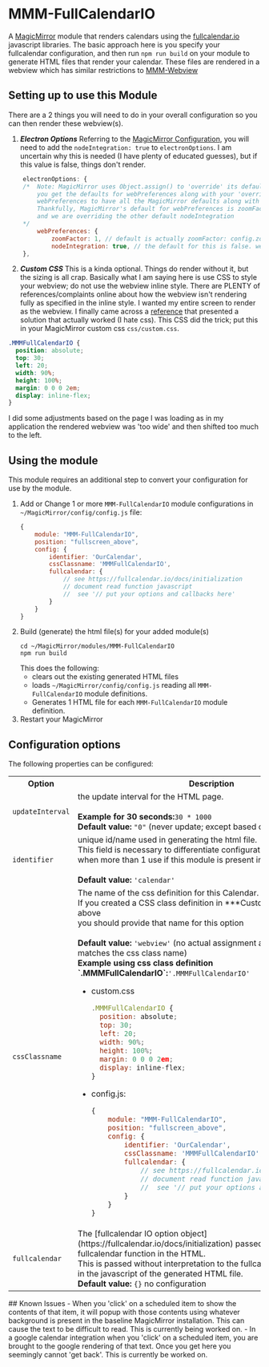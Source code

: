 # MMM-FullCalendarIO
A [MagicMirror](https://magicmirror.builders/) module that renders calendars using the [fullcalendar.io](https://fullcalendar.io/) javascript libraries. The basic approach here is you specify your fullcalendar configuration, and then run `npm run build` on your module to generate HTML files that render your calendar. These files are rendered in a webview which has similar restrictions to [MMM-Webview](https://github.com/lpage30/MMM-Webview)

## Setting up to use this Module
There are a 2 things you will need to do in your overall configuration so you can then render these webview(s).
1. ***Electron Options***
Referring to the [MagicMirror Configuration](https://github.com/MichMich/MagicMirror#configuration), you will need to add the `nodeIntegration: true` to `electronOptions`.  I am uncertain why this is needed (I have plenty of educated guesses), but if this value is false, things don't render.
````javascript
	electronOptions: {
	/*  Note: MagicMirror uses Object.assign() to 'override' its defaults. In order to ensure
	    you get the defaults for webPreferences along with your 'override' you must fully define 
	    webPreferences to have all the MagicMirror defaults along with your override (nodeIntegration).
	    Thankfully, MagicMirror's default for webPreferences is zoomFactor: 1
	    and we are overriding the other default nodeIntegration
	*/
		webPreferences: {
			zoomFactor: 1, // default is actually zoomFactor: config.zoom, and zoom's default is 1.
			nodeIntegration: true, // the default for this is false. we are overriding this.
	},
````
2. ***Custom CSS***
This is a kinda optional. Things do render without it, but the sizing is all crap. Basically what I am saying here is use CSS to style your webview; do not use the webview inline style. There are PLENTY of references/complaints online about how the webview isn't rendering fully as specified in the inline style. I wanted my entire screen to render as the webview. I finally came across a [reference](https://github.com/electron/electron/issues/8277) that presented a solution that actually worked (I hate css). This CSS did the trick; put this in your MagicMirror custom css `css/custom.css`.
````css
.MMMFullCalendarIO {
  position: absolute;
  top: 30;
  left: 20;
  width: 90%;
  height: 100%;
  margin: 0 0 0 2em;
  display: inline-flex;
}
````
I did some adjustments based on the page I was loading as in my application the rendered webview was 'too wide' and then shifted too much to the left.

## Using the module
This module requires an additional step to convert your configuration for use by the module.

1. Add or Change 1 or more `MMM-FullCalendarIO` module configurations in `~/MagicMirror/config/config.js` file:
    ````javascript
    {
        module: "MMM-FullCalendarIO",
        position: "fullscreen_above",	
        config: {
            identifier: 'OurCalendar',
            cssClassname: 'MMMFullCalendarIO',
            fullcalendar: {
                // see https://fullcalendar.io/docs/initialization
                // document read function javascript
                //  see '// put your options and callbacks here'
            }
        }
    }
    ````
2. Build (generate) the html file(s) for your added module(s)  
    ```bashscript
    cd ~/MagicMirror/modules/MMM-FullCalendarIO
    npm run build
    ```
    This does the following:
    -  clears out the existing generated HTML files
    - loads `~/MagicMirror/config/config.js` reading all `MMM-FullCalendarIO` module definitions.
    - Generates 1 HTML file for each `MMM-FullCalendarIO` module definition.
3. Restart your MagicMirror

## Configuration options
The following properties can be configured:
<table width="100%">
	<tr>
		<th>Option</th>
		<th width="100%">Description</th>
	</tr>
	<tr>
		<td><code>updateInterval</code></td>
		<td>the update interval for the HTML page.<br>
			<br><b>Example for 30 seconds:</b><code>30 * 1000</code>
			<br><b>Default value:</b> <code>"0"</code> (never update; except based on module lifecycle)
		</td>
	</tr>	
	<tr>
		<td><code>identifier</code></td>
		<td>unique id/name used in generating the html file.<br>
            This field is necessary to differentiate configurations<br>
            when more than 1 use if this module is present in the config.js<br>
			<br><b>Default value:</b> <code>'calendar'</code>
		</td>
	</tr>		
	<tr>
		<td><code>cssClassname</code></td>
		<td>The name of the css definition for this Calendar.<br>
			If you created a CSS class definition in ***Custom CSS*** setup step above<br>
			you should provide that name for this option<br>
			<br><b>Default value:</b> <code>'webview'</code> (no actual assignment as the element name matches the css class name)
			<br><b>Example using css class definition `.MMMFullCalendarIO`:</b><code>'.MMMFullCalendarIO'</code>
			<UL>
<LI>custom.css

````javascript
.MMMFullCalendarIO {
  position: absolute;
  top: 30;
  left: 20;
  width: 90%;
  height: 100%;
  margin: 0 0 0 2em;
  display: inline-flex;
}
````
</LI><LI>config.js:

````javascript
{
    module: "MMM-FullCalendarIO",
    position: "fullscreen_above",	
    config: {
        identifier: 'OurCalendar',
        cssClassname: 'MMMFullCalendarIO',
        fullcalendar: {
            // see https://fullcalendar.io/docs/initialization
            // document read function javascript
            //  see '// put your options and callbacks here'
        }
    }
}

````	
</LI></UL>
		</td>
	</tr>		
    <tr>
            <td><code>fullcalendar</code></td>
            <td>The [fullcalendar IO option object](https://fullcalendar.io/docs/initialization) passed to the<br>
                fullcalendar function in the HTML.<br>
                This is passed without interpretation to the fullcalendar.io function call in the javascript of the generated HTML file.
                <br><b>Default value:</b> <code>{}</code> no configuration
            </td>
    </tr>
</table>
## Known Issues
- When you 'click' on a scheduled item to show the contents of that item, it will popup with those contents using whatever background is present in the baseline MagicMirror installation. This can cause the text to be difficult to read. This is currently being worked on.
- In a google calendar integration when you 'click' on a scheduled item, you are brought to the google rendering of that text. Once you get here you seemingly cannot 'get back'. This is currently be worked on.
